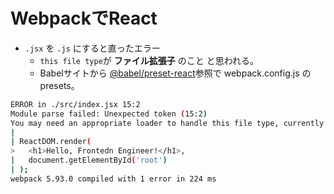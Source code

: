# WebpackでReact
- `.jsx` を `.js` にすると直ったエラー
  - `this file type`が **ファイル拡張子** のこと と思われる。
  -  Babelサイトから [@babel/preset-react](https://babeljs.io/docs/babel-preset-react)参照で webpack.config.js の presets。
```bash
ERROR in ./src/index.jsx 15:2
Module parse failed: Unexpected token (15:2)
You may need an appropriate loader to handle this file type, currently no loaders are configured to process this file. See https://webpack.js.org/concepts#loaders
| 
| ReactDOM.render(
>   <h1>Hello, Frontedn Engineer!</h1>,
|   document.getElementById('root')
| );
webpack 5.93.0 compiled with 1 error in 224 ms
```